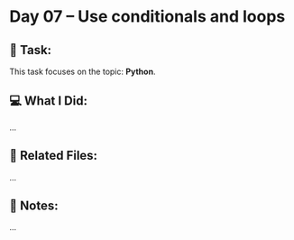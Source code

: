 # Day 07 – Use conditionals and loops

## 🔧 Task:
This task focuses on the topic: **Python**.

## 💻 What I Did:
...

## 🔗 Related Files:
...

## 📝 Notes:
...
